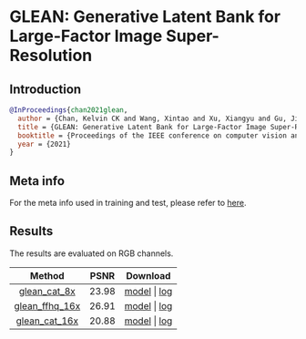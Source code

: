 # GLEAN: Generative Latent Bank for Large-Factor Image Super-Resolution

## Introduction

<!-- [ALGORITHM] -->

```bibtex
@InProceedings{chan2021glean,
  author = {Chan, Kelvin CK and Wang, Xintao and Xu, Xiangyu and Gu, Jinwei and Loy, Chen Change},
  title = {GLEAN: Generative Latent Bank for Large-Factor Image Super-Resolution},
  booktitle = {Proceedings of the IEEE conference on computer vision and pattern recognition},
  year = {2021}
}
```

## Meta info
For the meta info used in training and test, please refer to [here](https://github.com/ckkelvinchan/GLEAN).

## Results
The results are evaluated on RGB channels.


|                                                      Method                                                     |  PSNR |                                                                                                         Download                                                                                                         |
|:---------------------------------------------------------------------------------------------------------------:|:-----:|:------------------------------------------------------------------------------------------------------------------------------------------------------------------------------------------------------------------------:|
| [glean_cat_8x](/configs/restorers/glean/glean_cat_8x.py)   | 23.98 | [model](https://download.openmmlab.com/mmediting/restorers/glean/glean_cat_8x_20210614-d3ac8683.pth) \| [log](https://download.openmmlab.com/mmediting/restorers/glean/glean_cat_8x_20210614_145540.log.json) |
| [glean_ffhq_16x](/configs/restorers/glean/glean_ffhq_16x.py) | 26.91 |     [model](https://download.openmmlab.com/mmediting/restorers/glean/glean_ffhq_16x_20210527-61a3afad.pth) \| [log](https://download.openmmlab.com/mmediting/restorers/glean/glean_ffhq_16x_20210527_194536.log.json) |
| [glean_cat_16x](/configs/restorers/glean/glean_cat_16x.py)   | 20.88 | [model](https://download.openmmlab.com/mmediting/restorers/glean/glean_cat_16x_20210527-68912543.pth) \| [log](https://download.openmmlab.com/mmediting/restorers/glean/glean_cat_16x_20210527_103708.log.json) |
